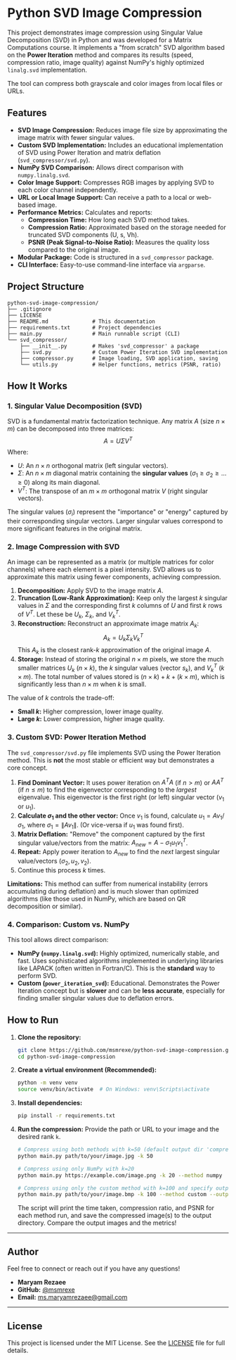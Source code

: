 # Python SVD Image Compression

This project demonstrates image compression using Singular Value Decomposition (SVD) in Python and was developed for a Matrix Computations course. It implements a "from scratch" SVD algorithm based on the **Power Iteration** method and compares its results (speed, compression ratio, image quality) against NumPy's highly optimized `linalg.svd` implementation.

The tool can compress both grayscale and color images from local files or URLs.

## Features

* **SVD Image Compression:** Reduces image file size by approximating the image matrix with fewer singular values.
* **Custom SVD Implementation:** Includes an educational implementation of SVD using Power Iteration and matrix deflation (`svd_compressor/svd.py`).
* **NumPy SVD Comparison:** Allows direct comparison with `numpy.linalg.svd`.
* **Color Image Support:** Compresses RGB images by applying SVD to each color channel independently.
* **URL or Local Image Support:** Can receive a path to a local or web-based image.
* **Performance Metrics:** Calculates and reports:
    * **Compression Time:** How long each SVD method takes.
    * **Compression Ratio:** Approximated based on the storage needed for truncated SVD components (U, s, Vh).
    * **PSNR (Peak Signal-to-Noise Ratio):** Measures the quality loss compared to the original image.
* **Modular Package:** Code is structured in a `svd_compressor` package.
* **CLI Interface:** Easy-to-use command-line interface via `argparse`.

## Project Structure

```
python-svd-image-compression/
├── .gitignore
├── LICENSE
├── README.md              # This documentation
├── requirements.txt       # Project dependencies
├── main.py                # Main runnable script (CLI)
└── svd_compressor/
    ├── __init__.py        # Makes 'svd_compressor' a package
    ├── svd.py             # Custom Power Iteration SVD implementation
    ├── compressor.py      # Image loading, SVD application, saving
    └── utils.py           # Helper functions, metrics (PSNR, ratio)
```

## How It Works

### 1. Singular Value Decomposition (SVD)

SVD is a fundamental matrix factorization technique. Any matrix $A$ (size $n \times m$) can be decomposed into three matrices:
$$ A = U \Sigma V^T $$
Where:
* $U$: An $n \times n$ orthogonal matrix (left singular vectors).
* $\Sigma$: An $n \times m$ diagonal matrix containing the **singular values** ($\sigma_1 \ge \sigma_2 \ge \dots \ge 0$) along its main diagonal.
* $V^T$: The transpose of an $m \times m$ orthogonal matrix $V$ (right singular vectors).

The singular values ($\sigma_i$) represent the "importance" or "energy" captured by their corresponding singular vectors. Larger singular values correspond to more significant features in the original matrix.

### 2. Image Compression with SVD

An image can be represented as a matrix (or multiple matrices for color channels) where each element is a pixel intensity. SVD allows us to approximate this matrix using fewer components, achieving compression.

1.  **Decomposition:** Apply SVD to the image matrix $A$.
2.  **Truncation (Low-Rank Approximation):** Keep only the largest $k$ singular values in $\Sigma$ and the corresponding first $k$ columns of $U$ and first $k$ rows of $V^T$. Let these be $U_k$, $\Sigma_k$, and $V^T_k$.
3.  **Reconstruction:** Reconstruct an approximate image matrix $A_k$:
    $$ A_k = U_k \Sigma_k V^T_k $$
    This $A_k$ is the closest rank-$k$ approximation of the original image $A$.
4.  **Storage:** Instead of storing the original $n \times m$ pixels, we store the much smaller matrices $U_k$ ($n \times k$), the $k$ singular values (vector $s_k$), and $V^T_k$ ($k \times m$). The total number of values stored is $(n \times k) + k + (k \times m)$, which is significantly less than $n \times m$ when $k$ is small.

The value of $k$ controls the trade-off:
* **Small $k$:** Higher compression, lower image quality.
* **Large $k$:** Lower compression, higher image quality.

### 3. Custom SVD: Power Iteration Method

The `svd_compressor/svd.py` file implements SVD using the Power Iteration method. This is **not** the most stable or efficient way but demonstrates a core concept.

1.  **Find Dominant Vector:** It uses power iteration on $A^T A$ (if $n > m$) or $A A^T$ (if $n \le m$) to find the eigenvector corresponding to the *largest* eigenvalue. This eigenvector is the first right (or left) singular vector ($v_1$ or $u_1$).
2.  **Calculate $\sigma_1$ and the other vector:** Once $v_1$ is found, calculate $u_1 = A v_1 / \sigma_1$, where $\sigma_1 = \| A v_1 \|$. (Or vice-versa if $u_1$ was found first).
3.  **Matrix Deflation:** "Remove" the component captured by the first singular value/vectors from the matrix: $A_{new} = A - \sigma_1 u_1 v_1^T$.
4.  **Repeat:** Apply power iteration to $A_{new}$ to find the *next* largest singular value/vectors ($\sigma_2, u_2, v_2$).
5.  Continue this process $k$ times.

**Limitations:** This method can suffer from numerical instability (errors accumulating during deflation) and is much slower than optimized algorithms (like those used in NumPy, which are based on QR decomposition or similar).

### 4. Comparison: Custom vs. NumPy

This tool allows direct comparison:
* **NumPy (`numpy.linalg.svd`):** Highly optimized, numerically stable, and fast. Uses sophisticated algorithms implemented in underlying libraries like LAPACK (often written in Fortran/C). This is the **standard** way to perform SVD.
* **Custom (`power_iteration_svd`):** Educational. Demonstrates the Power Iteration concept but is **slower** and can be **less accurate**, especially for finding smaller singular values due to deflation errors.

## How to Run

1.  **Clone the repository:**
    ```bash
    git clone https://github.com/msmrexe/python-svd-image-compression.git
    cd python-svd-image-compression
    ```

2.  **Create a virtual environment (Recommended):**
    ```bash
    python -m venv venv
    source venv/bin/activate  # On Windows: venv\Scripts\activate
    ```

3.  **Install dependencies:**
    ```bash
    pip install -r requirements.txt
    ```

4.  **Run the compression:**
    Provide the path or URL to your image and the desired rank `k`.

    ```bash
    # Compress using both methods with k=50 (default output dir 'compressed_images/')
    python main.py path/to/your/image.jpg -k 50

    # Compress using only NumPy with k=20
    python main.py https://example.com/image.png -k 20 --method numpy

    # Compress using only the custom method with k=100 and specify output dir
    python main.py path/to/your/image.bmp -k 100 --method custom --output-dir ./output
    ```

    The script will print the time taken, compression ratio, and PSNR for each method run, and save the compressed image(s) to the output directory. Compare the output images and the metrics!
    
---

## Author

Feel free to connect or reach out if you have any questions!

* **Maryam Rezaee**
* **GitHub:** [@msmrexe](https://github.com/msmrexe)
* **Email:** [ms.maryamrezaee@gmail.com](mailto:ms.maryamrezaee@gmail.com)

---

## License

This project is licensed under the MIT License. See the [LICENSE](LICENSE) file for full details.
